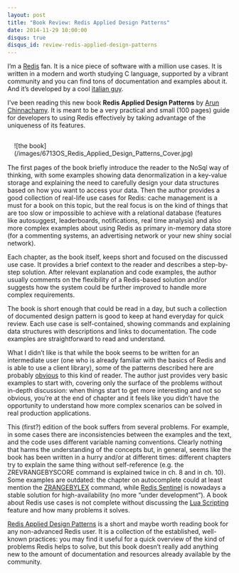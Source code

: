 ```yaml
---
layout: post
title: "Book Review: Redis Applied Design Patterns"
date: 2014-11-29 10:00:00
disqus: true
disqus_id: review-redis-applied-design-patterns
---
```


I’m a [Redis](http://redis.io) fan. It is a nice piece of software with a million use cases. It is written in a modern and worth studying C language, supported by a vibrant community and you can find tons of documentation and examples about it. And it’s developed by a cool [italian guy](https://twitter.com/antirez).

I’ve been reading this new book **Redis Applied Design Patterns** by [Arun Chinnachamy](http://bit.ly/1yPlraY). It is meant to be a very practical and small (100 pages) guide for developers to using Redis effectively by taking advantage of the uniqueness of its features.

<div style="float: left; margin: 15px" markdown="1">
![the book](/images/6713OS_Redis_Applied_Design_Patterns_Cover.jpg)
</div>

The first pages of the book briefly introduce the reader to the NoSql way of thinking, with some examples showing data denormalization in a key-value storage and explaining the need to carefully design your data structures based on how you want to access your data.
Then the author provides a good collection of real-life use cases for Redis: cache management is a must for a book on this topic, but the real focus is on the kind of things that are too slow or impossible to achieve with a relational database (features like autosuggest, leaderboards, notifications, real time analysis) and also more complex examples about using Redis as primary in-memory data store (for a commenting systems, an advertising network or your new shiny social network).

Each chapter, as the book itself, keeps short and focused on the discussed use case. It provides a brief context to the reader and describes a step-by-step solution. After relevant explanation and code examples, the author usually comments on the flexibility of a Redis-based solution and/or suggests how the system could be further improved to handle more complex requirements.

The book is short enough that could be read in a day, but such a collection of documented design pattern is good to keep at hand everyday for quick review. Each use case is self-contained, showing commands and explaining data structures with descriptions and links to documentation. The code examples are straightforward to read and understand.

What I didn’t like is that while the book seems to be written for an intermediate user (one who is already familiar with the basics of Redis and is able to use a client library), some of the patterns described here are probably [obvious](http://oldblog.antirez.com/post/take-advantage-of-redis-adding-it-to-your-stack.html) to this kind of reader. The author just provides very basic examples to start with, covering only the surface of the problems without in-depth discussion: when things start to get more interesting and not so obvious, you’re at the end of chapter and it feels like you didn’t have the opportunity to understand how more complex scenarios can be solved in real production applications.

This (first?) edition of the book suffers from several problems. For example, in some cases there are inconsistencies between the examples and the text, and the code uses different variable naming conventions. Clearly nothing that harms the understanding of the concepts but, in general, seems like the book has been written in a hurry and/or at different times: different chapters try to explain the same thing without self-reference (e.g. the ZREVRANGEBYSCORE command is explained twice in ch. 8 and in ch. 10). Some examples are outdated: the chapter on autocomplete could at least mention the [ZRANGEBYLEX](http://redis.io/commands/zrangebylex) command, while [Redis Sentinel](http://redis.io/topics/sentinel) is nowadays a stable solution for high-availability (no more “under development”). A book about Redis use cases is not complete without discussing the [Lua Scripting](http://redis.io/commands/eval) feature and how many problems it solves.

[Redis Applied Design Patterns](http://bit.ly/1yPlraY) is a short and maybe worth reading book for any non-advanced Redis user. It is a collection of the established, well-known practices: you may find it useful for a quick overview of the kind of problems Redis helps to solve, but this book doesn’t really add anything new to the amount of documentation and resources already available by the community.
